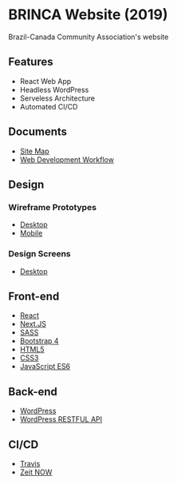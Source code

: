# BRINCA Website (2019)

Brazil-Canada Community Association's website

## Features

- React Web App
- Headless WordPress
- Serveless Architecture
- Automated CI/CD

## Documents

- <a href="https://www.figma.com/proto/u2YpSdwhiHREoU9KLVllTo/Brinca-(2019)?node-id=12%3A8&scaling=min-zoom">Site Map</a>
- <a href="https://www.figma.com/proto/u2YpSdwhiHREoU9KLVllTo/Brinca-(2019)?node-id=99%3A433&scaling=min-zoom">Web Development Workflow</a>

## Design

### Wireframe Prototypes
- <a href="https://www.figma.com/proto/u2YpSdwhiHREoU9KLVllTo/Brinca-(2019)?node-id=1%3A2&scaling=min-zoom">Desktop</a>
- <a href="https://www.figma.com/proto/u2YpSdwhiHREoU9KLVllTo/Brinca-(2019)?node-id=77%3A414&scaling=min-zoom">Mobile</a>

### Design Screens
- <a href="https://xd.adobe.com/view/19622249-7da6-4faa-6025-64b57b2aea8d-6f53/">Desktop</a>


## Front-end 

- <a href="https://reactjs.org/">React</a>
- <a href="https://nextjs.org/">Next.JS</a>
- <a href="https://sass-lang.com">SASS</a>
- <a href="https://getbootstrap.com/">Bootstrap 4</a>
- <a href="https://www.w3.org/html/">HTML5</a>
- <a href="https://www.w3.org/Style/CSS/">CSS3</a>
- <a href="https://developer.mozilla.org/en-US/docs/Web/JavaScript">JavaScript ES6</a>

## Back-end

- <a href="https://wordpress.com/">WordPress</a>
- <a href="https://developer.wordpress.com/docs/api/">WordPress RESTFUL API</a>

## CI/CD

- <a href="https://travis-ci.org/">Travis</a>
- <a href="https://zeit.co/now">Zeit NOW</a>
